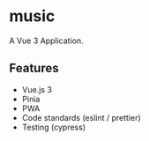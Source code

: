 # music

A Vue 3 Application.

## Features

- Vue.js 3
- Pinia
- PWA
- Code standards (eslint / prettier)
- Testing (cypress)
